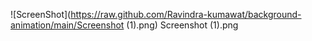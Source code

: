 ![ScreenShot](https://raw.github.com/Ravindra-kumawat/background-animation/main/Screenshot (1).png)
Screenshot (1).png
